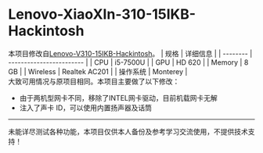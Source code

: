 # Lenovo-XiaoXIn-310-15IKB-Hackintosh
本项目修改自[Lenovo-V310-15IKB-Hackintosh](https://github.com/lee-namc/Lenovo-V310-15IKB-Hackintosh)。
| 规格     | 详细信息                 |
| -------- | ------------------------ |
| CPU      | i5-7500U                 |
| GPU      | HD 620                   |
| Memory   | 8 GB                    |
| Wireless | Realtek AC201             |
| 操作系统 | Monterey |  
大致可用情况与原项目相同。本项目主要做了以下修改：
- 由于两机型网卡不同，移除了INTEL网卡驱动，目前机载网卡无解
- 注入了声卡 ID，可以使用内置扬声器及话筒
---
未能详尽测试各种功能，本项目仅供本人备份及参考学习交流使用，不提供技术支持！
